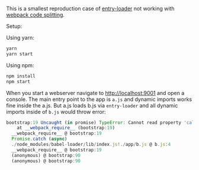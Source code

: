 This is a smallest reproduction case of [entry-loader](https://github.com/eoin/entry-loader) not working with [webpack code splitting](https://webpack.js.org/guides/code-splitting/).

Setup:

Using yarn:

```sh
yarn
yarn start
```

Using npm:

```sh
npm install
npm start
```

When you start a webserver navigate to [http://localhost:9001](http://localhost:9001) and open a console.
The main entry point to the app is `a.js` and dynamic imports works fine inside the a.js.
But a.js loads b.js via `entry-loader` and all dynamic imports inside of `b.js` would throw error:

```js
bootstrap:19 Uncaught (in promise) TypeError: Cannot read property 'call' of undefined
    at __webpack_require__ (bootstrap:19)
  __webpack_require__ @ bootstrap:19
  Promise.catch (async)
  ./node_modules/babel-loader/lib/index.js!./app/b.js @ b.js:4
  __webpack_require__ @ bootstrap:19
  (anonymous) @ bootstrap:90
  (anonymous) @ bootstrap:90
```

